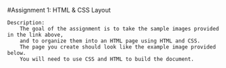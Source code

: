 #Assignment 1: HTML & CSS Layout

	Description:
		The goal of the assignment is to take the sample images provided in the link above, 
		and to organize them into an HTML page using HTML and CSS. 
		The page you create should look like the example image provided below. 
		You will need to use CSS and HTML to build the document.